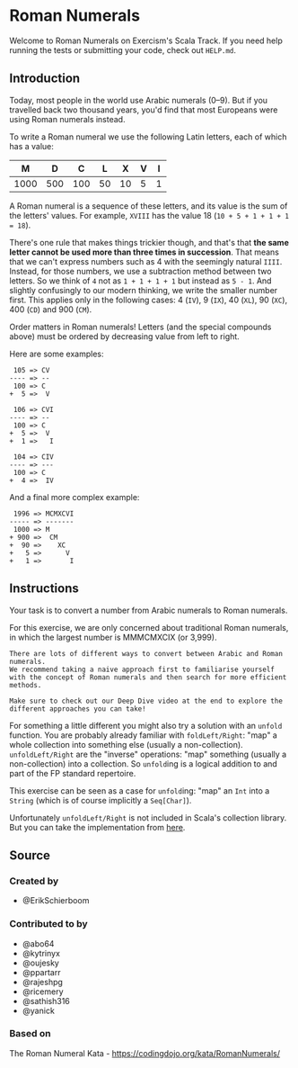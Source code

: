 # Roman Numerals

Welcome to Roman Numerals on Exercism's Scala Track.
If you need help running the tests or submitting your code, check out `HELP.md`.

## Introduction

Today, most people in the world use Arabic numerals (0–9).
But if you travelled back two thousand years, you'd find that most Europeans were using Roman numerals instead.

To write a Roman numeral we use the following Latin letters, each of which has a value:

| M    | D   | C   | L   | X   | V   | I   |
| ---- | --- | --- | --- | --- | --- | --- |
| 1000 | 500 | 100 | 50  | 10  | 5   | 1   |

A Roman numeral is a sequence of these letters, and its value is the sum of the letters' values.
For example, `XVIII` has the value 18 (`10 + 5 + 1 + 1 + 1 = 18`).

There's one rule that makes things trickier though, and that's that **the same letter cannot be used more than three times in succession**.
That means that we can't express numbers such as 4 with the seemingly natural `IIII`.
Instead, for those numbers, we use a subtraction method between two letters.
So we think of `4` not as `1 + 1 + 1 + 1` but instead as `5 - 1`.
And slightly confusingly to our modern thinking, we write the smaller number first.
This applies only in the following cases: 4 (`IV`), 9 (`IX`), 40 (`XL`), 90 (`XC`), 400 (`CD`) and 900 (`CM`).

Order matters in Roman numerals!
Letters (and the special compounds above) must be ordered by decreasing value from left to right.

Here are some examples:

```text
 105 => CV
---- => --
 100 => C
+  5 =>  V
```

```text
 106 => CVI
---- => --
 100 => C
+  5 =>  V
+  1 =>   I
```

```text
 104 => CIV
---- => ---
 100 => C
+  4 =>  IV
```

And a final more complex example:

```text
 1996 => MCMXCVI
----- => -------
 1000 => M
+ 900 =>  CM
+  90 =>    XC
+   5 =>      V
+   1 =>       I
```

## Instructions

Your task is to convert a number from Arabic numerals to Roman numerals.

For this exercise, we are only concerned about traditional Roman numerals, in which the largest number is MMMCMXCIX (or 3,999).

~~~~exercism/note
There are lots of different ways to convert between Arabic and Roman numerals.
We recommend taking a naive approach first to familiarise yourself with the concept of Roman numerals and then search for more efficient methods.

Make sure to check out our Deep Dive video at the end to explore the different approaches you can take!
~~~~

For something a little different you might also try a solution with an `unfold` function.
You are probably already familiar with `foldLeft/Right`: "map" a whole collection into something else (usually a non-collection).
`unfoldLeft/Right` are the "inverse" operations: "map" something (usually a non-collection) into a collection.
So `unfold`ing is a logical addition to and part of the FP standard repertoire.

This exercise can be seen as a case for `unfold`ing: "map" an `Int` into a `String` (which is of course implicitly a `Seq[Char]`).

Unfortunately `unfoldLeft/Right` is not included in Scala's collection library.
But you can take the implementation from [here](http://daily-scala.blogspot.de/2009/09/unfoldleft-and-right.html).

## Source

### Created by

- @ErikSchierboom

### Contributed to by

- @abo64
- @kytrinyx
- @oujesky
- @ppartarr
- @rajeshpg
- @ricemery
- @sathish316
- @yanick

### Based on

The Roman Numeral Kata - https://codingdojo.org/kata/RomanNumerals/